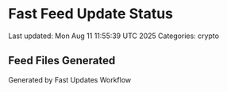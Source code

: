 # Fast Feed Update Status
Last updated: Mon Aug 11 11:55:39 UTC 2025
Categories: crypto

## Feed Files Generated

Generated by Fast Updates Workflow
